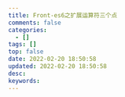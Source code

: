 ```yaml
---
title: Front-es6之扩展运算符三个点
comments: false
categories:
  - []
tags: []
top: false
date: 2022-02-20 18:50:58
updated: 2022-02-20 18:50:58
desc:
keywords:
---
```

